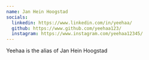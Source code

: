 ```yaml
---
name: Jan Hein Hoogstad
socials:
  linkedin: https://www.linkedin.com/in/yeehaa/
  github: https://www.github.com/yeehaa123/
  instagram: https://www.instagram.com/yeehaa12345/
---
```

Yeehaa is the alias of Jan Hein Hoogstad
